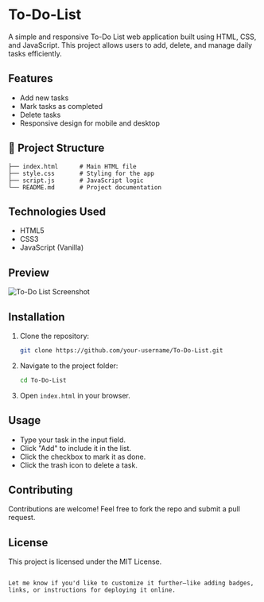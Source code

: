 # To-Do-List

A simple and responsive To-Do List web application built using HTML, CSS, and JavaScript. This project allows users to add, delete, and manage daily tasks efficiently.

## Features

- Add new tasks
- Mark tasks as completed
- Delete tasks
- Responsive design for mobile and desktop

## 📁 Project Structure

```
├── index.html      # Main HTML file
├── style.css       # Styling for the app
├── script.js       # JavaScript logic
└── README.md       # Project documentation
```

## Technologies Used

- HTML5
- CSS3
- JavaScript (Vanilla)

## Preview

![To-Do List Screenshot](screenshot.png) <!-- Optional: Add a screenshot if available -->

## Installation

1. Clone the repository:
   ```bash
   git clone https://github.com/your-username/To-Do-List.git
   ```
2. Navigate to the project folder:
   ```bash
   cd To-Do-List
   ```
3. Open `index.html` in your browser.

## Usage

- Type your task in the input field.
- Click "Add" to include it in the list.
- Click the checkbox to mark it as done.
- Click the trash icon to delete a task.

## Contributing

Contributions are welcome! Feel free to fork the repo and submit a pull request.

## License

This project is licensed under the MIT License.


```

Let me know if you'd like to customize it further—like adding badges, links, or instructions for deploying it online.
